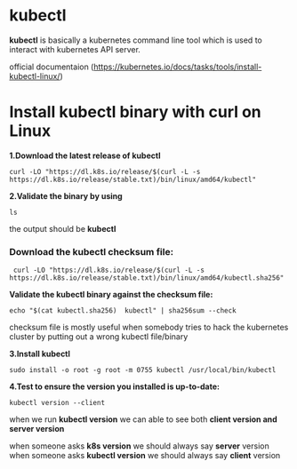 # kubectl
**kubectl** is basically a kubernetes command line tool which is used to interact with kubernetes API server.

official documentaion (https://kubernetes.io/docs/tasks/tools/install-kubectl-linux/)

# Install kubectl binary with curl on Linux
**1.Download the latest release of kubectl**
```
curl -LO "https://dl.k8s.io/release/$(curl -L -s https://dl.k8s.io/release/stable.txt)/bin/linux/amd64/kubectl"
```
**2.Validate the binary by using**
```
ls
```
the output should be **kubectl**

### Download the kubectl checksum file:

```
 curl -LO "https://dl.k8s.io/release/$(curl -L -s https://dl.k8s.io/release/stable.txt)/bin/linux/amd64/kubectl.sha256"
```
**Validate the kubectl binary against the checksum file:**
```
echo "$(cat kubectl.sha256)  kubectl" | sha256sum --check
```
checksum file is mostly useful when somebody tries to hack the kubernetes cluster by putting out a wrong  kubectl file/binary

**3.Install kubectl**

```
sudo install -o root -g root -m 0755 kubectl /usr/local/bin/kubectl
```
**4.Test to ensure the version you installed is up-to-date:**
```
kubectl version --client
```
when we run **kubectl version** we can able to see both **client version  and server version**

when someone asks **k8s version** we should always say **server** version
when someone asks **kubectl version** we should always say **client** version


